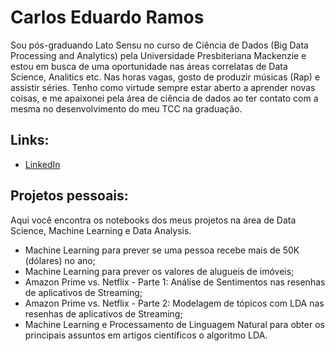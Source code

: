 # Carlos Eduardo Ramos

Sou pós-graduando Lato Sensu no curso de Ciência de Dados (Big Data Processing and Analytics) pela Universidade Presbiteriana Mackenzie e estou em busca de uma oportunidade nas áreas correlatas de Data Science, Analitics etc. 
Nas horas vagas, gosto de produzir músicas (Rap) e assistir séries. Tenho como virtude sempre estar aberto a aprender novas coisas, e me apaixonei pela área de ciência de dados ao ter contato com a mesma no desenvolvimento do meu TCC na graduação.

## Links:
* [LinkedIn](https://www.linkedin.com/in/caduramos/)

## Projetos pessoais:

Aqui você encontra os notebooks dos meus projetos na área de Data Science, Machine Learning e Data Analysis.

* Machine Learning para prever se uma pessoa recebe mais de 50K (dólares) no ano;
* Machine Learning para prever os valores de alugueis de imóveis;
* Amazon Prime vs. Netflix - Parte 1: Análise de Sentimentos nas resenhas de aplicativos de Streaming;
* Amazon Prime vs. Netflix - Parte 2: Modelagem de tópicos com LDA nas resenhas de aplicativos de Streaming;
* Machine Learning e Processamento de Linguagem Natural para obter os principais assuntos em artigos científicos o algoritmo LDA.
